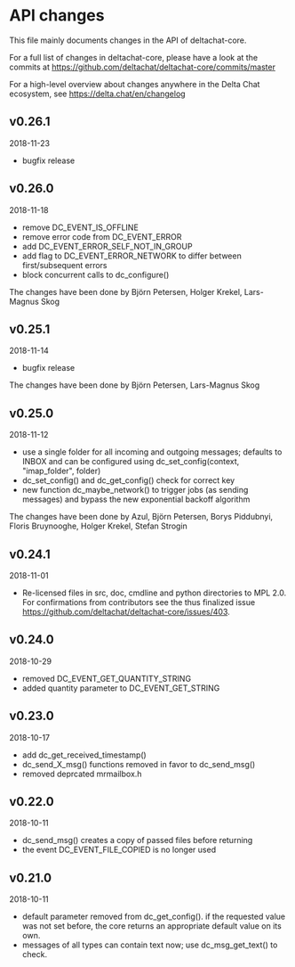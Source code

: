 # API changes

This file mainly documents changes in the API of deltachat-core.

For a full list of changes in deltachat-core, please have a look at the commits at
https://github.com/deltachat/deltachat-core/commits/master

For a high-level overview about changes anywhere in the Delta Chat ecosystem,
see https://delta.chat/en/changelog

## v0.26.1
2018-11-23

* bugfix release

## v0.26.0
2018-11-18

* remove DC_EVENT_IS_OFFLINE
* remove error code from DC_EVENT_ERROR
* add DC_EVENT_ERROR_SELF_NOT_IN_GROUP
* add flag to DC_EVENT_ERROR_NETWORK to differ between first/subsequent errors
* block concurrent calls to dc_configure()

The changes have been done by Björn Petersen, Holger Krekel, Lars-Magnus Skog

## v0.25.1
2018-11-14

* bugfix release

The changes have been done by Björn Petersen, Lars-Magnus Skog

## v0.25.0
2018-11-12

* use a single folder for all incoming and outgoing messages;
  defaults to INBOX and can be configured using
  dc_set_config(context, "imap_folder", folder)
* dc_set_config() and dc_get_config() check for correct key
* new function dc_maybe_network() to trigger jobs (as sending messages)
  and bypass the new exponential backoff algorithm

The changes have been done by Azul, Björn Petersen, Borys Piddubnyi,
Floris Bruynooghe, Holger Krekel, Stefan Strogin

## v0.24.1
2018-11-01

* Re-licensed files in src, doc, cmdline and python directories to MPL 2.0. 
  For confirmations from contributors see the thus finalized issue
  https://github.com/deltachat/deltachat-core/issues/403.

## v0.24.0
2018-10-29

* removed DC_EVENT_GET_QUANTITY_STRING
* added quantity parameter to DC_EVENT_GET_STRING

## v0.23.0
2018-10-17

* add dc_get_received_timestamp()
* dc_send_X_msg() functions removed in favor to dc_send_msg()
* removed deprcated mrmailbox.h


## v0.22.0
2018-10-11

* dc_send_msg() creates a copy of passed files before returning
* the event DC_EVENT_FILE_COPIED is no longer used


## v0.21.0
2018-10-11

* default parameter removed from dc_get_config().
  if the requested value was not set before, 
  the core returns an appropriate default value on its own.
* messages of all types can contain text now;
  use dc_msg_get_text() to check.
